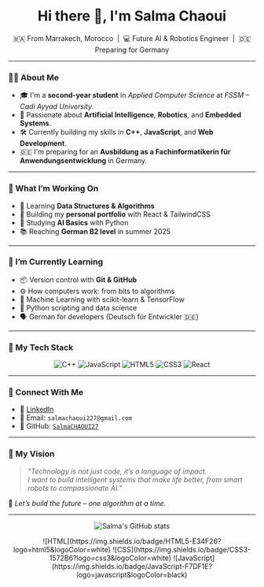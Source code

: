 <h1 align="center">Hi there 👋, I'm Salma Chaoui</h1>
<p align="center">
  🇲🇦 From Marrakech, Morocco &nbsp;|&nbsp; 💻 Future AI & Robotics Engineer &nbsp;|&nbsp; 🇩🇪 Preparing for Germany
</p>

---

### 👩‍🎓 About Me

- 🎓 I'm a **second-year student** in *Applied Computer Science* at *FSSM – Cadi Ayyad University*.
- 🤖 Passionate about **Artificial Intelligence**, **Robotics**, and **Embedded Systems**.
- 🛠 Currently building my skills in **C++**, **JavaScript**, and **Web Development**.
- 🇩🇪 I'm preparing for an **Ausbildung as a Fachinformatikerin für Anwendungsentwicklung** in Germany.

---

### 🚀 What I’m Working On

- 🧪 Learning **Data Structures & Algorithms**
- 🎨 Building my **personal portfolio** with React & TailwindCSS
- 🧠 Studying **AI Basics** with Python
- 📚 Reaching **German B2 level** in summer 2025

---

### 🧠 I’m Currently Learning

- 📦 Version control with **Git & GitHub**
- ⚙️ How computers work: from bits to algorithms
- 🧠 Machine Learning with scikit-learn & TensorFlow
- 🐍 Python scripting and data science
- 🗣️ German for developers (Deutsch für Entwickler 🇩🇪)

---

### 🌟 My Tech Stack

<div align="center">

![C++](https://img.shields.io/badge/C++-00599C?style=for-the-badge&logo=cplusplus&logoColor=white)
![JavaScript](https://img.shields.io/badge/JavaScript-F7DF1E?style=for-the-badge&logo=javascript&logoColor=black)
![HTML5](https://img.shields.io/badge/HTML5-E34F26?style=for-the-badge&logo=html5&logoColor=white)
![CSS3](https://img.shields.io/badge/CSS3-1572B6?style=for-the-badge&logo=css3&logoColor=white)
![React](https://img.shields.io/badge/React-20232A?style=for-the-badge&logo=react&logoColor=61DAFB)

</div>

---

### 💬 Connect With Me

- 💼 [LinkedIn](https://www.linkedin.com/in/salma-chaoui-575b48302/)
- 💌 Email: `salmachaoui227@gmail.com`
- 💾 GitHub: [`SalmaCHAOUI27`]((https://github.com/SalmaCHAOUI27))

---

### 🧭 My Vision

> _"Technology is not just code, it’s a language of impact._  
> _I want to build intelligent systems that make life better, from smart robots to compassionate AI."_  

🌠 _Let’s build the future – one algorithm at a time._

---





<div align="center">

![Salma's GitHub stats](https://github-readme-stats.vercel.app/api?username=SalmaCHAOUI27&show_icons=true&theme=tokyonight)
<div height="100px" width="100px">
![HTML](https://img.shields.io/badge/HTML5-E34F26?logo=html5&logoColor=white)
![CSS](https://img.shields.io/badge/CSS3-1572B6?logo=css3&logoColor=white)
![JavaScript](https://img.shields.io/badge/JavaScript-F7DF1E?logo=javascript&logoColor=black)
</div>
</div>
